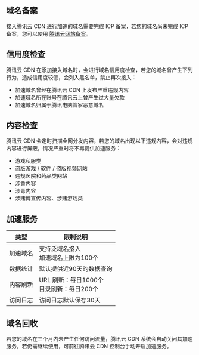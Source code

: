 ## 域名备案
接入腾讯云 CDN 进行加速的域名需要完成 ICP 备案，若您的域名尚未完成 ICP 备案，您可以使用 [腾讯云网站备案](https://cloud.tencent.com/product/ba)。

## 信用度检查
腾讯云 CDN 在添加接入域名时，会进行域名信用度检查，若您的域名曾产生下列行为，造成信用度较低，会列入黑名单，禁止再次接入：
- 加速域名曾经在腾讯云 CDN 上发布严重违规内容
- 加速域名所在账号在腾讯云上曾产生过大量欠款
- 加速域名归属于腾讯电脑管家恶意域名

## 内容检查
腾讯云 CDN 会定时扫描全网分发内容，若您的域名出现以下违规内容，会对违规内容进行屏蔽，情况严重时将不再提供加速服务：
- 游戏私服类
- 盗版游戏 / 软件 / 盗版视频网站
- 违规医院和药品类网站
- 涉黄内容
- 涉毒内容
- 涉赌博宣传内容、涉赌游戏类

## 加速服务
| 类型     | 限制说明                                         |
| -------- | ------------------------------------------------ |
| 加速域名 | 支持泛域名接入<br/>加速域名上限为100个         |
| 数据统计 | 默认提供近90天的数据查询                       |
| 内容刷新 | URL 刷新：每日1000个<br/>目录刷新：每日200个 |
| 访问日志 | 访问日志默认保存30天                           |

## 域名回收
若您的域名在三个月内未产生任何访问流量，腾讯云 CDN 系统会自动关闭其加速服务，若仍需继续使用，可前往腾讯云 CDN 控制台手动开启加速服务。

